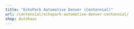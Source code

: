 ```yaml
---
title: "EchoPark Automotive Denver (Centennial)"
url: /centennial/echopark-automotive-denver-centennial/
shop: Autohaus
---
```

